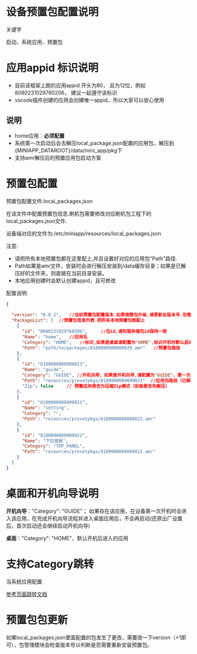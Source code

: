# 设备预置包配置说明

  关键字

启动、系统应用、预置包



# 应用appid 标识说明

- 目前该框架上跑的应用appid 开头为80， 且为12位，例如 8080231029760206， 建议一起遵守该标识
- vscode插件创建的应用会创建唯一appid，所以大家可以放心使用

## 说明

- home应用：**必须配置**
- 系统第一次启动后会去解压local_package.json配置的应用包，解压到{MINIAPP_DATAROOT}/data/mini_app/pkg下
- 支持amr解压后的预置应用包启动方案

# 预置包配置

预置包配置文件:local_packages.json

在该文件中配置预置包信息.刷机包需要修改对应刷机包工程下的local_packages.json文件.

设备端对应的文件为:/etc/miniapp/resources/local_packages.json

注意:

- 请把所有本地预置包都在这里配上,并且设置好对应的应用包"Path"路径.
- Path如果是amr文件，安装时会进行解压安装到/data缓存目录；如果是已解压好的文件夹，则直接在当前目录安装。
- 本地应用创建时会默认创建appid，且可修改





配置说明:

```json
{
  
  "version": "0.0.2",	//当前预置包配置版本.如果做整包升级,请更新此版本号.包管理模块会检查版本号判断是否需要重新安装预置包
  "PackageList": [	//预置包信息列表.把所有本地预置包都配上
    {
      "id": "8080231029760206",		//包id,请和服务端包id保持一致
      "Name": "home",	//应用名
      "Category": "HOME",	//标识,如果是桌面请配置为"HOME",标识开机时默认启动应用.
      "Path": "path/to/packages/8180000000000020.amr"	//预置包路径
    },
    {
      "id": "8180000000000023",
      "Name": "guide",
      "Category": "GUIDE", //开机向导，如果是开机向导,请配置为"GUIDE"，第一次开机时会启动
      "Path": "resources/presetpkgs/8180000000000023"  //应用包路径（已解压的目录，配合Zip:false一起使用）
      "Zip": false     // 预置应用是否为压缩Zip模式（安装是否免解压）
    },
    {
      "id": "8180000000000021",
      "Name": "setting",
      "Category": "",
      "Path": "resources/presetpkgs/8180000000000021.amr"
    },
    {
      "id": "8180000000000022",
      "Name": "下拉面板",
      "Category": "TOP_PANEL",
      "Path": "resources/presetpkgs/8180000000000022.amr"
    }
  ]
}
```



# 桌面和开机向导说明

**开机向导**："Category": "GUIDE"； 如果存在该应用，在设备第一次开机时会进入该应用，在完成开机向导流程并进入桌面应用后，不会再启动(还原出厂设置后，首次启动还会继续启动开机向导)

**桌面**："Category": "HOME"，默认开机后进入的应用

# 支持Category跳转

当系统应用配置

[参考页面跳转文档](app/event/jump)

# 预置包包更新

如果local_packages.json里面配置的包发生了更改，需要改一下version（+1即可），包管理模块会检查版本号以判断是否需要重新安装预置包。